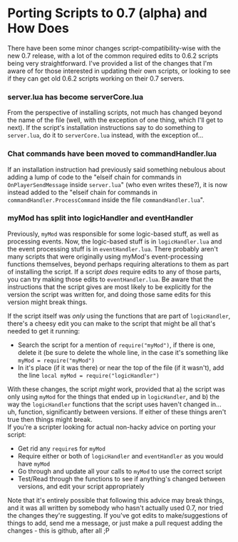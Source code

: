 # Porting Scripts to 0.7 (alpha) and How Does
There have been some minor changes script-compatibility-wise with the new 0.7 release, with a lot of the common required edits to 0.6.2 scripts being very straightforward. I've provided a list of the changes that I'm aware of for those interested in updating their own scripts, or looking to see if they can get old 0.6.2 scripts working on their 0.7 servers.
### server.lua has become serverCore.lua
From the perspective of installing scripts, not much has changed beyond the name of the file (well, with the exception of one thing, which I'll get to next). If the script's installation instructions say to do something to `server.lua`, do it to `serverCore.lua` instead, with the exception of...
### Chat commands have been moved to commandHandler.lua
If an installation instruction had previously said something nebulous about adding a lump of code to the "elseif chain for commands in `OnPlayerSendMessage` inside `server.lua`" (who even writes these?), it is now instead added to the "elseif chain for commands in `commandHandler.ProcessCommand` inside the file `commandHandler.lua`".
### myMod has split into logicHandler and eventHandler
Previously, `myMod` was responsible for some logic-based stuff, as well as processing events. Now, the logic-based stuff is in `logicHandler.lua` and the event processing stuff is in `eventHandler.lua`. There probably aren't many scripts that were originally using myMod's event-processing functions themselves, beyond perhaps requiring alterations to them as part of installing the script. If a script *does* require edits to any of those parts, you can try making those edits to `eventHandler.lua`. Be aware that the instructions that the script gives are most likely to be explicitly for the version the script was written for, and doing those same edits for this version might break things.  

If the script itself was *only* using the functions that are part of `logicHandler`, there's a cheesy edit you can make to the script that might be all that's needed to get it running:
* Search the script for a mention of `require("myMod")`, if there is one, delete it (be sure to delete the whole line, in the case it's something like `myMod = require("myMod")`
* In it's place (if it was there) or near the top of the file (if it wasn't), add the line `local myMod = require("logicHandler")`  

With these changes, the script *might* work, provided that a) the script was only using `myMod` for the things that ended up in `logicHandler`, and b) the way the `logicHandler` functions that the script uses haven't changed in... uh, function, significantly between versions. If either of these things aren't true then things might break.  
If you're a scripter looking for actual non-hacky advice on porting your script:
* Get rid any `require`s for `myMod`
* Require either or both of `logicHandler` and `eventHandler` as you would have `myMod`
* Go through and update all your calls to `myMod` to use the correct script
* Test/Read through the functions to see if anything's changed between versions, and edit your script appropriately

Note that it's entirely possible that following this advice may break things, and it was all written by somebody who hasn't actually used 0.7, nor tried the changes they're suggesting. If you've got edits to make/suggestions of things to add, send me a message, or just make a pull request adding the changes - this is github, after all ;P

